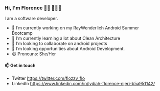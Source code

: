 ### Hi, I'm Florence 👋🏾 👩🏾‍💻

<!--
**Florence-Njeri/Florence-Njeri** is a ✨ _special_ ✨ repository because its `README.md` (this file) appears on your GitHub profile.-->
I am a software developer.


- 🔭 I’m currently working on my RayWenderlich Android Summer Bootcamp
- 🌱 I’m currently learning a lot about Clean Architecture
- 👯 I’m looking to collaborate on android projects
- 🤔 I’m looking opportunities about Android Development.
- 😄 Pronouns: She/Her

#### 📫 Get in touch

- Twitter https://twitter.com/flozzy_flo
- LinkedIn https://www.linkedin.com/in/lydiah-florence-njeri-b5a951142/
